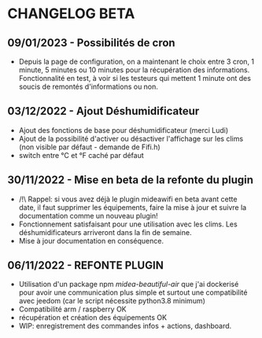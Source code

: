 
# CHANGELOG BETA
  
## 09/01/2023 - Possibilités de cron  
- Depuis la page de configuration, on a maintenant le choix entre 3 cron, 1 minute, 5 minutes ou 10 minutes pour la récupération des informations.  
Fonctionnalité en test, à voir si les testeurs qui mettent 1 minute ont des soucis de remontés d'informations ou non.  
  
## 03/12/2022 - Ajout Déshumidificateur  
- Ajout des fonctions de base pour déshumidificateur (merci Ludi)  
- Ajout de la possibilité d'activer ou désactiver l'affichage sur les clims (non visible par défaut - demande de Fifi.h)  
- switch entre °C et °F caché par défaut

## 30/11/2022 - Mise en beta de la refonte du plugin 
- /!\ Rappel: si vous avez déjà le plugin mideawifi en beta avant cette date, il faut supprimer les équipements, faire la mise à jour et suivre la documentation comme un nouveau plugin!  
- Fonctionnement satisfaisant pour une utilisation avec les clims. Les déshumidificateurs arriveront dans la fin de semaine.
- Mise à jour documentation en conséquence.  

## 06/11/2022 - REFONTE PLUGIN  
  
+ Utilisation d'un package npm _midea-beautiful-air_ que j'ai dockerisé pour avoir une communication plus simple et surtout une compatibilité avec jeedom (car le script nécessite python3.8 minimum)  
+ Compatibilité arm / raspberry OK
+ récupération et création des équipements OK
+ WIP: enregistrement des commandes infos + actions, dashboard.
